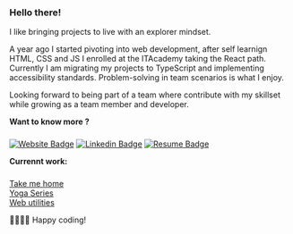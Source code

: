 ### Hello there!

I like bringing projects to live with an explorer mindset.

A year ago I started pivoting into web development, after self learnign HTML, CSS and JS I enrolled at the ITAcademy taking the React path. Currently I am migrating my projects to TypeScript and implementing accessibility standards. Problem-solving in team scenarios is what I enjoy.

Looking forward to being part of a team where contribute with my skillset while growing as a team member and developer.

**Want to know more ?**
###
[![Website Badge](https://img.shields.io/badge/Website-4285F4?style=for-the-badge&logo=Google-chrome&logoColor=white)](https://alexcumplido.github.io/portfolio/)
[![Linkedin Badge](https://img.shields.io/badge/LinkedIn-0077B5?style=for-the-badge&logo=linkedin&logoColor=white)](https://www.linkedin.com/in/alexandrecb/)
[![Resume Badge](https://img.shields.io/badge/resumee-000000?style=for-the-badge&logo=WakaTime&logoColor=white)](https://drive.google.com/file/d/1LJeGElFDSBLg6dgMHgHygAjYJk45NqCo/view?usp=sharing)


**Currennt work:**
###
<a href="https://takemehome-three.vercel.app/" target="_blank">Take me home</a>\
<a href="https://yogaseries.vercel.app/" target="_blank">Yoga Series</a>\
<a href="https://alexcumplido.github.io/frontend-projects/" target="_blank">Web utilities</a>

👨‍💻👩‍💻 Happy coding!







